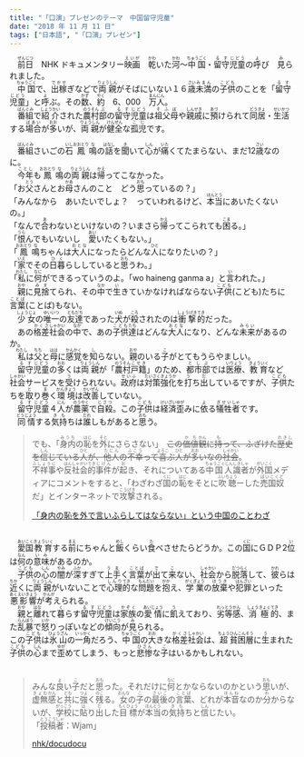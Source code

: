 ```yaml
---
title: "「口演」プレゼンのテーマ　中国留守児童"
date: "2018 年 11 月 11 日"
tags: ["日本語", "「口演」プレゼン"]
---
```

<div class="entry-content">
<p>　<ruby><rb>前日</rb><rt>ぜんじつ</rt></ruby>　NHK ドキュメンタリー<ruby><rb>映画</rb><rt>えいが</rt></ruby>　<ruby><rb>乾</rb><rt>かわ</rt></ruby>いた<ruby><rb>河</rb><rt>かわ</rt></ruby>～<ruby><rb>中国</rb><rt>ちゅうごく</rt></ruby>・<ruby><rb>留守</rb><rt>るす</rt></ruby><ruby><rb>児童</rb><rt>じどう</rt></ruby>の<ruby><rb>呼</rb><rt>よ</rt></ruby>び　<ruby><rb>見</rb><rt>み</rt></ruby>られました。<br>
　<ruby><rb>中国</rb><rt>ちゅうごく</rt></ruby>で、<ruby><rb>出稼</rb><rt>でかせ</rt></ruby>ぎなどで<ruby><rb>両親</rb><rt>りょうしん</rt></ruby>がそばにいない１６<ruby><rb>歳</rb><rt>さい</rt></ruby><ruby><rb>未満</rb><rt>みまん</rt></ruby>の<ruby><rb>子供</rb><rt>こども</rt></ruby>のことを「<ruby><rb>留守</rb><rt>るす</rt></ruby><ruby><rb>児童</rb><rt>じどう</rt></ruby>」と<ruby><rb>呼</rb><rt>よ</rt></ruby>ぶ。その<ruby><rb>数</rb><rt>かず</rt></ruby>、<ruby><rb>約</rb><rt>やく</rt></ruby>　6、000　<ruby><rb>万</rb><rt>まん</rt></ruby><ruby><rb>人</rb><rt>にん</rt></ruby>。<br>
　<ruby><rb>番組</rb><rt>ばんぐみ</rt></ruby>で<ruby><rb>紹介</rb><rt>しょうかい</rt></ruby>された<ruby><rb>農村</rb><rt>のうそん</rt></ruby><ruby><rb>部</rb><rt>ぶ</rt></ruby>の<ruby><rb>留守</rb><rt>るす</rt></ruby><ruby><rb>児童</rb><rt>じどう</rt></ruby>は<ruby><rb>祖父母</rb><rt>そふぼ</rt></ruby>や<ruby><rb>親戚</rb><rt>しんせき</rt></ruby>に<ruby><rb>預</rb><rt>あづ</rt></ruby>けられて<ruby><rb>同居</rb><rt>どうきょ</rt></ruby>・<ruby><rb>生活</rb><rt>せいかつ</rt></ruby>する<ruby><rb>場合</rb><rt>ばあい</rt></ruby>が<ruby><rb>多</rb><rt>おお</rt></ruby>いが、<ruby><rb>両親</rb><rt>りょうしん</rt></ruby>が<ruby><rb>健全</rb><rt>けんぜん</rt></ruby>な<ruby><rb>孤児</rb><rt>こじ</rt></ruby>です。<br>
<span id="more-329"></span>
<span id="more-747"></span></p>
<p>　<ruby><rb>番組</rb><rt>ばんぐみ</rt></ruby>さいごの<ruby><rb>石</rb><rt>いし</rt></ruby><ruby><rb>鳳</rb><rt>おおとり</rt></ruby><ruby><rb>鳴</rb><rt>な</rt></ruby>の<ruby><rb>話</rb><rt>はなし</rt></ruby>を<ruby><rb>聞</rb><rt>き</rt></ruby>いて<ruby><rb>心</rb><rt>しん</rt></ruby>が<ruby><rb>痛</rb><rt>いた</rt></ruby>くてたまらない、まだ12<ruby><rb>歳</rb><rt>さい</rt></ruby>なのに。<br>
　<ruby><rb>今年</rb><rt>ことし</rt></ruby>も<ruby><rb>鳳</rb><rt>おおとり</rt></ruby><ruby><rb>鳴</rb><rt>な</rt></ruby>の<ruby><rb>両親</rb><rt>りょうしん</rt></ruby>は<ruby><rb>帰</rb><rt>かえ</rt></ruby>ってこなかった。<br>
「お<ruby><rb>父</rb><rt>とう</rt></ruby>さんとお<ruby><rb>母</rb><rt>かあ</rt></ruby>さんのこと　どう<ruby><rb>思</rb><rt>おも</rt></ruby>っているの？」<br>
「みんなから　あいたいでしょ？　っていわれるけど、<ruby><rb>本当</rb><rt>ほんとう</rt></ruby>にあいたくないの。」<br>
「なんで<ruby><rb>合</rb><rt>あ</rt></ruby>わないといけないの？いまさら<ruby><rb>帰</rb><rt>かえ</rt></ruby>ってこられても<ruby><rb>困</rb><rt>こま</rt></ruby>る。」<br>
「<ruby><rb>恨</rb><rt>うら</rt></ruby>んでもいないし　<ruby><rb>愛</rb><rt>あい</rt></ruby>いたくもない。」<br>
「<ruby><rb>鳳</rb><rt>おおとり</rt></ruby><ruby><rb>鳴</rb><rt>な</rt></ruby>ちゃんは<ruby><rb>大人</rb><rt>おとな</rt></ruby>になったらどんな<ruby><rb>人</rb><rt>ひと</rt></ruby>になりたいの？」<br>
「<ruby><rb>家</rb><rt>いえ</rt></ruby>でその<ruby><rb>日</rb><rt>ひ</rt></ruby><ruby><rb>暮</rb><rt>く</rt></ruby>らししていると<ruby><rb>思</rb><rt>おも</rt></ruby>うわ。」<br>
「<ruby><rb>私</rb><rt>わたし</rt></ruby>に<ruby><rb>何</rb><rt>なに</rt></ruby>ができるっていうのよ。「wo haineng ganma a」と<ruby><rb>言</rb><rt>い</rt></ruby>われた。」<br>
　<ruby><rb>親</rb><rt>おや</rt></ruby>に<ruby><rb>見捨</rb><rt>みす</rt></ruby>てられ、その<ruby><rb>中</rb><rt>なか</rt></ruby>で<ruby><rb>生</rb><rt>い</rt></ruby>きていかなければならない<ruby><rb>子供</rb><rt>こども</rt></ruby>(こども)たちに<ruby><rb>言葉</rb><rt>ことば</rt></ruby>(ことば)もない。<br>
　<ruby><rb>少女</rb><rt>しょうじょ</rt></ruby>の<ruby><rb>唯一</rb><rt>ゆいいつ</rt></ruby>の<ruby><rb>友達</rb><rt>ともだち</rt></ruby>であった<ruby><rb>犬</rb><rt>いぬ</rt></ruby>が<ruby><rb>殺</rb><rt>ころ</rt></ruby>されたのは<ruby><rb>衝撃</rb><rt>しょうげき</rt></ruby><ruby><rb>的</rb><rt>てき</rt></ruby>だった。<br>
　あの<ruby><rb>格差</rb><rt>かくさ</rt></ruby><ruby><rb>社会</rb><rt>しゃかい</rt></ruby>の<ruby><rb>中</rb><rt>なか</rt></ruby>で、あの<ruby><rb>子供</rb><rt>こども</rt></ruby><ruby><rb>達</rb><rt>たち</rt></ruby>はどんな<ruby><rb>大人</rb><rt>おとな</rt></ruby>になり、どんな<ruby><rb>未来</rb><rt>みらい</rt></ruby>があるのか。<br>
　<ruby><rb>私</rb><rt>わたし</rt></ruby>は<ruby><rb>父</rb><rt>ちち</rt></ruby>と<ruby><rb>母</rb><rt>はは</rt></ruby>に<ruby><rb>感覚</rb><rt>かんかく</rt></ruby>を<ruby><rb>知</rb><rt>し</rt></ruby>らない。<ruby><rb>親</rb><rt>おや</rt></ruby>のいる<ruby><rb>子</rb><rt>こ</rt></ruby>がとてもうらやましい。<br>
　<ruby><rb>留守</rb><rt>るす</rt></ruby><ruby><rb>児童</rb><rt>じどう</rt></ruby>の<ruby><rb>多</rb><rt>おお</rt></ruby>くは<ruby><rb>両親</rb><rt>りょうしん</rt></ruby>が「<ruby><rb>農村</rb><rt>のうそん</rt></ruby><ruby><rb>戸籍</rb><rt>こせき</rt></ruby>」のため、<ruby><rb>都市</rb><rt>とし</rt></ruby><ruby><rb>部</rb><rt>ぶ</rt></ruby>では<ruby><rb>医療</rb><rt>いりょう</rt></ruby>、<ruby><rb>教育</rb><rt>きょういく</rt></ruby>など<ruby><rb>社会</rb><rt>しゃかい</rt></ruby>サービスを<ruby><rb>受</rb><rt>う</rt></ruby>けられない。<ruby><rb>政府</rb><rt>せいふ</rt></ruby>は<ruby><rb>対策</rb><rt>たいさく</rt></ruby><ruby><rb>強化</rb><rt>きょうか</rt></ruby>を<ruby><rb>打</rb><rt>う</rt></ruby>ち<ruby><rb>出</rb><rt>だ</rt></ruby>しているですが、<ruby><rb>子供</rb><rt>こども</rt></ruby>たちを<ruby><rb>取</rb><rt>と</rt></ruby>り<ruby><rb>巻</rb><rt>ま</rt></ruby>く<ruby><rb>環境</rb><rt>かんきょう</rt></ruby>は<ruby><rb>改善</rb><rt>かいぜん</rt></ruby>していない。<br>
　<ruby><rb>留守</rb><rt>るす</rt></ruby><ruby><rb>児童</rb><rt>じどう</rt></ruby>４<ruby><rb>人</rb><rt>にん</rt></ruby>が<ruby><rb>農薬</rb><rt>のうやく</rt></ruby>で<ruby><rb>自殺</rb><rt>じさつ</rt></ruby>。この<ruby><rb>子供</rb><rt>こども</rt></ruby>は<ruby><rb>経済</rb><rt>けいざい</rt></ruby><ruby><rb>歪</rb><rt>ゆが</rt></ruby>みに<ruby><rb>依</rb><rt>よ</rt></ruby>る<ruby><rb>犠牲</rb><rt>ぎせい</rt></ruby><ruby><rb>者</rb><rt>しゃ</rt></ruby>です。<br>
　<ruby><rb>同情</rb><rt>どうじょう</rt></ruby>する<ruby><rb>気持</rb><rt>きも</rt></ruby>ちは<ruby><rb>誰</rb><rt>だれ</rt></ruby>しもがあると<ruby><rb>思</rb><rt>おも</rt></ruby>う。　</p>
<blockquote>
<p>でも、「<ruby><rb>身内</rb><rt>みうち</rt></ruby>の<ruby><rb>恥</rb><rt>はじ</rt></ruby>を<ruby><rb>外</rb><rt>そと</rt></ruby>にさらさない」　<del datetime="2018-11-11T06:44:04+00:00">この<ruby><rb>価値</rb><rt>かち</rt></ruby><ruby><rb>観</rb><rt>かん</rt></ruby>に<ruby><rb>持</rb><rt>も</rt></ruby>って、ふざけた<ruby><rb>歴史</rb><rt>れきし</rt></ruby>を<ruby><rb>信</rb><rt>しん</rt></ruby>じている<ruby><rb>人</rb><rt>ひと</rt></ruby>が、<ruby><rb>他人</rb><rt>たにん</rt></ruby>の<ruby><rb>不幸</rb><rt>ふこう</rt></ruby>って<ruby><rb>喜</rb><rt>よろこ</rt></ruby>ぶ<ruby><rb>人</rb><rt>ひと</rt></ruby>が<ruby><rb>多</rb><rt>おお</rt></ruby>いなの<ruby><rb>社会</rb><rt>しゃかい</rt></ruby></del>。<br>
<ruby><rb>不祥事</rb><rt>ふしょうじ</rt></ruby>や<ruby><rb>反</rb><rt>はん</rt></ruby><ruby><rb>社会</rb><rt>しゃかい</rt></ruby><ruby><rb>的</rb><rt>てき</rt></ruby><ruby><rb>事件</rb><rt>じけん</rt></ruby>が<ruby><rb>起</rb><rt>お</rt></ruby>き、それについてある<ruby><rb>中国人</rb><rt>ちゅうごくじん</rt></ruby><ruby><rb>識者</rb><rt>しきしゃ</rt></ruby>が<ruby><rb>外国</rb><rt>がいこく</rt></ruby>メディアにコメントをすると、「わざわざ<ruby><rb>国</rb><rt>くに</rt></ruby>の<ruby><rb>恥</rb><rt>はじ</rt></ruby>をそとに<ruby><rb>吹聴</rb><rt>ふいちょう</rt></ruby>ーした<ruby><rb>売国奴</rb><rt>ばいこくど</rt></ruby>だ」とインターネットで<ruby><rb>攻撃</rb><rt>こうげき</rt></ruby>される。</p>
<p><a href="https://blog.goo.ne.jp/kato-takanori2015/e/a996b1fb3b8530ccad650d21ce6f1ecb">「身内の恥を外で言いふらしてはならない」という中国のことわざ</a></p></blockquote>
<p>　<br>
　<ruby><rb>愛国</rb><rt>あいこく</rt></ruby><ruby><rb>教育</rb><rt>きょういく</rt></ruby>する<ruby><rb>前</rb><rt>まえ</rt></ruby>にちゃんと<ruby><rb>飯</rb><rt>めし</rt></ruby>くらい<ruby><rb>食</rb><rt>た</rt></ruby>べさせたらどうか。この<ruby><rb>国</rb><rt>くに</rt></ruby>にＧＤＰ2<ruby><rb>位</rb><rt>い</rt></ruby>は<ruby><rb>何</rb><rt>なん</rt></ruby>の<ruby><rb>意味</rb><rt>いみ</rt></ruby>があるのか。<br>
　<ruby><rb>子供</rb><rt>こども</rt></ruby>の<ruby><rb>心</rb><rt>しん</rt></ruby>の<ruby><rb>闇</rb><rt>やみ</rt></ruby>が<ruby><rb>深</rb><rt>ふか</rt></ruby>すぎて<ruby><rb>上手</rb><rt>うま</rt></ruby>く<ruby><rb>言葉</rb><rt>ことば</rt></ruby>が<ruby><rb>出</rb><rt>で</rt></ruby>て<ruby><rb>来</rb><rt>こ</rt></ruby>ない、<ruby><rb>社会</rb><rt>しゃかい</rt></ruby>から<ruby><rb>脱落</rb><rt>だつらく</rt></ruby>して、<ruby><rb>彼</rb><rt>かれ</rt></ruby>らは<ruby><rb>近</rb><rt>ちか</rt></ruby>くに<ruby><rb>両親</rb><rt>りょうしん</rt></ruby>がいないことで<ruby><rb>心理</rb><rt>しんり</rt></ruby><ruby><rb>的</rb><rt>てき</rt></ruby>な<ruby><rb>問題</rb><rt>もんだい</rt></ruby>を<ruby><rb>抱</rb><rt>かか</rt></ruby>え、<ruby><rb>学業</rb><rt>がくぎょう</rt></ruby>の<ruby><rb>放棄</rb><rt>ほうき</rt></ruby>や<ruby><rb>犯罪</rb><rt>はんざい</rt></ruby>といった<ruby><rb>悪影響</rb><rt>あくえいきょう</rt></ruby>が<ruby><rb>考</rb><rt>かんが</rt></ruby>えられる。<br>
　<ruby><rb>親</rb><rt>おや</rt></ruby>と<ruby><rb>離</rb><rt>はな</rt></ruby>れて<ruby><rb>暮</rb><rt>く</rt></ruby>らす<ruby><rb>留守</rb><rt>るす</rt></ruby><ruby><rb>児童</rb><rt>じどう</rt></ruby>は<ruby><rb>家族</rb><rt>かぞく</rt></ruby>の<ruby><rb>愛情</rb><rt>あいじょう</rt></ruby>に<ruby><rb>飢</rb><rt>う</rt></ruby>えており、<ruby><rb>劣等</rb><rt>れっとう</rt></ruby><ruby><rb>感</rb><rt>かん</rt></ruby>、<ruby><rb>消極</rb><rt>しょうきょく</rt></ruby><ruby><rb>的</rb><rt>てき</rt></ruby>、また<ruby><rb>乱暴</rb><rt>らんぼう</rt></ruby>で<ruby><rb>怒</rb><rt>いか</rt></ruby>りっぽいなどの<ruby><rb>傾向</rb><rt>けいこう</rt></ruby>が<ruby><rb>見</rb><rt>み</rt></ruby>られる。<br>
この<ruby><rb>子供</rb><rt>こども</rt></ruby>は<ruby><rb>氷山</rb><rt>ひょうざん</rt></ruby>の<ruby><rb>一角</rb><rt>いっかく</rt></ruby>だろう、<ruby><rb>中国</rb><rt>ちゅうごく</rt></ruby>の<ruby><rb>大</rb><rt>おお</rt></ruby>きな<ruby><rb>格差</rb><rt>かくさ</rt></ruby><ruby><rb>社会</rb><rt>しゃかい</rt></ruby>は、<ruby><rb>超</rb><rt>ちょう</rt></ruby><ruby><rb>貧困</rb><rt>ひんこん</rt></ruby><ruby><rb>層</rb><rt>そう</rt></ruby>に<ruby><rb>生</rb><rt>う</rt></ruby>まれた<ruby><rb>子供</rb><rt>こども</rt></ruby>の<ruby><rb>心</rb><rt>しん</rt></ruby>まで<ruby><rb>歪</rb><rt>ゆが</rt></ruby>めてしまう、もっと<ruby><rb>悲惨</rb><rt>ひさん</rt></ruby>な<ruby><rb>子</rb><rt>こ</rt></ruby>はいるかもしれない。<br>
　</p>
<blockquote>
<p>みんな<ruby><rb>良</rb><rt>よ</rt></ruby>い<ruby><rb>子</rb><rt>こ</rt></ruby>だと<ruby><rb>思</rb><rt>おも</rt></ruby>った。それだけに<ruby><rb>何</rb><rt>なに</rt></ruby>とかならないのかという<ruby><rb>思</rb><rt>おも</rt></ruby>いが、<ruby><rb>虚無</rb><rt>きょむ</rt></ruby><ruby><rb>感</rb><rt>かん</rt></ruby>と<ruby><rb>共</rb><rt>とも</rt></ruby>に<ruby><rb>強</rb><rt>つよ</rt></ruby>く<ruby><rb>残</rb><rt>のこ</rt></ruby>る。<ruby><rb>女</rb><rt>おんな</rt></ruby>の<ruby><rb>子</rb><rt>こ</rt></ruby>の<ruby><rb>最後</rb><rt>さいご</rt></ruby>の<ruby><rb>言葉</rb><rt>ことば</rt></ruby>、どれが<ruby><rb>本音</rb><rt>ほんね</rt></ruby>なのか<ruby><rb>分</rb><rt>わ</rt></ruby>からないが、<ruby><rb>学校</rb><rt>がっこう</rt></ruby>に<ruby><rb>貼</rb><rt>は</rt></ruby>り<ruby><rb>出</rb><rt>だ</rt></ruby>した<ruby><rb>目標</rb><rt>もくひょう</rt></ruby>が<ruby><rb>本当</rb><rt>ほんとう</rt></ruby>の<ruby><rb>気持</rb><rt>きも</rt></ruby>ちと<ruby><rb>信</rb><rt>しん</rt></ruby>じたい。<br>
「<ruby><rb>投稿</rb><rt>とうこう</rt></ruby><ruby><rb>者</rb><rt>しゃ</rt></ruby>：Wjam」</p>
<p><a href="https://www.nhk.or.jp/docudocu/program/92515/2515660/index.html">nhk/docudocu</a>
</p></blockquote></div>